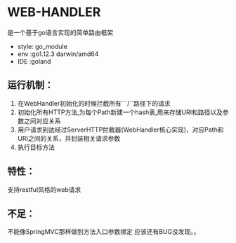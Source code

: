 # WEB-HANDLER
是一个基于go语言实现的简单路由框架
- style: go_module
- env :go1.12.3 darwin/amd64
- IDE :goland

## 运行机制：
1. 在WebHandler初始化的时候拦截所有```/``路径下的请求
2. 初始化所有HTTP方法,为每个Path新建一个hash表,用来存储URI和路径以及参数之间对应关系
3. 用户请求到达经过ServerHTTP拦截器(WebHandler核心实现)，对应Path和URI之间的关系，并封装相关请求参数
4. 执行目标方法
## 特性：
支持restful风格的web请求

## 不足：
不能像SpringMVC那样做到方法入口参数绑定
应该还有BUG没发现。。

